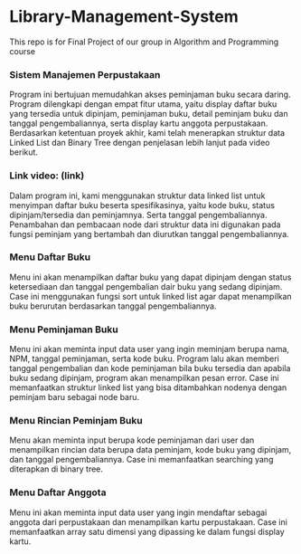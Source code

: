 # Library-Management-System
This repo is for Final Project of our group in Algorithm and Programming course

### Sistem Manajemen Perpustakaan
Program ini bertujuan memudahkan akses peminjaman buku secara daring. Program dilengkapi dengan empat fitur utama, yaitu display daftar buku yang tersedia untuk dipinjam, peminjaman buku, detail peminjam buku dan tanggal pengembaliannya, serta display kartu anggota perpustakaan. Berdasarkan ketentuan proyek akhir, kami telah menerapkan struktur data Linked List dan Binary Tree dengan penjelasan lebih lanjut pada video berikut.
### Link video: (link)
Dalam program ini, kami menggunakan struktur data linked list untuk menyimpan daftar buku beserta spesifikasinya, yaitu kode buku, status dipinjam/tersedia dan peminjamnya. Serta tanggal pengembaliannya. Penambahan dan pembacaan node dari struktur data ini digunakan pada fungsi peminjam yang bertambah dan diurutkan tanggal pengembaliannya.
### Menu Daftar Buku
Menu ini akan menampilkan daftar buku yang dapat dipinjam dengan status ketersediaan dan tanggal pengembalian dair buku yang sedang dipinjam. Case ini menggunakan fungsi sort untuk linked list agar dapat menampilkan buku berurutan berdasarkan tanggal pengembaliannya.
### Menu Peminjaman Buku
Menu ini akan meminta input data user yang ingin meminjam berupa nama, NPM, tanggal peminjaman, serta kode buku. Program lalu akan memberi tanggal pengembalian dan kode peminjaman bila buku tersedia dan apabila buku sedang dipinjam, program akan menampilkan pesan error. Case ini memanfaatkan struktur linked list yang bisa ditambahkan nodenya dengan peminjam baru sebagai node baru.
### Menu Rincian Peminjam Buku
Menu akan meminta input berupa kode peminjaman dari user dan menampilkan rincian data berupa data peminjam, kode buku yang dipinjam, dan tanggal pengembaliannya. Case ini memanfaatkan searching yang diterapkan di binary tree.
### Menu Daftar Anggota
Menu ini akan meminta input data user yang ingin mendaftar sebagai anggota dari perpustakaan dan menampilkan kartu perpustakaan. Case ini memanfaatkan array satu dimensi yang dipassing ke dalam fungsi display kartu.

